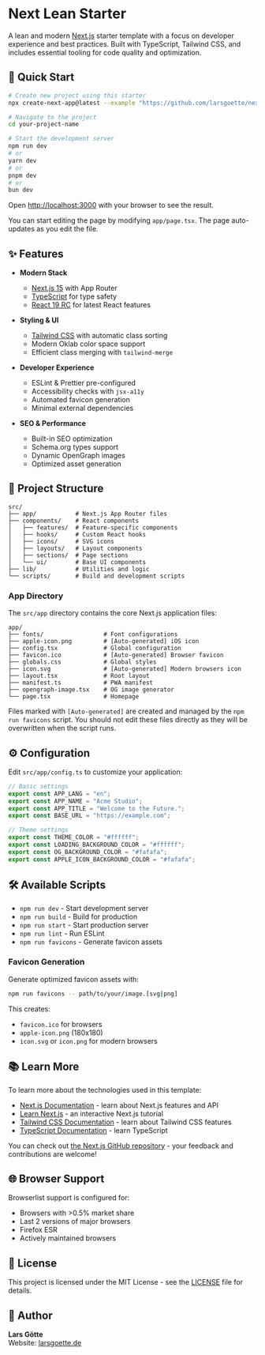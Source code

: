 # Next Lean Starter

A lean and modern [Next.js](https://nextjs.org) starter template with a focus on developer experience and best practices. Built with TypeScript, Tailwind CSS, and includes essential tooling for code quality and optimization.

## 🚀 Quick Start

```bash
# Create new project using this starter
npx create-next-app@latest --example "https://github.com/larsgoette/next-lean-starter" your-project-name

# Navigate to the project
cd your-project-name

# Start the development server
npm run dev
# or
yarn dev
# or
pnpm dev
# or
bun dev
```

Open [http://localhost:3000](http://localhost:3000) with your browser to see the result.

You can start editing the page by modifying `app/page.tsx`. The page auto-updates as you edit the file.

## ✨ Features

- **Modern Stack**

  - [Next.js 15](https://nextjs.org/) with App Router
  - [TypeScript](https://www.typescriptlang.org/) for type safety
  - [React 19 RC](https://react.dev/) for latest React features

- **Styling & UI**

  - [Tailwind CSS](https://tailwindcss.com/) with automatic class sorting
  - Modern Oklab color space support
  - Efficient class merging with `tailwind-merge`

- **Developer Experience**

  - ESLint & Prettier pre-configured
  - Accessibility checks with `jsx-a11y`
  - Automated favicon generation
  - Minimal external dependencies

- **SEO & Performance**

  - Built-in SEO optimization
  - Schema.org types support
  - Dynamic OpenGraph images
  - Optimized asset generation

## 📁 Project Structure

```
src/
├── app/           # Next.js App Router files
├── components/    # React components
│   ├── features/  # Feature-specific components
│   ├── hooks/     # Custom React hooks
│   ├── icons/     # SVG icons
│   ├── layouts/   # Layout components
│   ├── sections/  # Page sections
│   └── ui/        # Base UI components
├── lib/           # Utilities and logic
└── scripts/       # Build and development scripts
```

### App Directory

The `src/app` directory contains the core Next.js application files:

```
app/
├── fonts/                 # Font configurations
├── apple-icon.png         # [Auto-generated] iOS icon
├── config.tsx             # Global configuration
├── favicon.ico            # [Auto-generated] Browser favicon
├── globals.css            # Global styles
├── icon.svg               # [Auto-generated] Modern browsers icon
├── layout.tsx             # Root layout
├── manifest.ts            # PWA manifest
├── opengraph-image.tsx    # OG image generator
└── page.tsx               # Homepage
```

Files marked with `[Auto-generated]` are created and managed by the `npm run favicons` script. You should not edit these files directly as they will be overwritten when the script runs.

## ⚙️ Configuration

Edit `src/app/config.ts` to customize your application:

```typescript
// Basic settings
export const APP_LANG = "en";
export const APP_NAME = "Acme Studio";
export const APP_TITLE = "Welcome to the Future.";
export const BASE_URL = "https://example.com";

// Theme settings
export const THEME_COLOR = "#ffffff";
export const LOADING_BACKGROUND_COLOR = "#ffffff";
export const OG_BACKGROUND_COLOR = "#fafafa";
export const APPLE_ICON_BACKGROUND_COLOR = "#fafafa";
```

## 🛠️ Available Scripts

- `npm run dev` - Start development server
- `npm run build` - Build for production
- `npm run start` - Start production server
- `npm run lint` - Run ESLint
- `npm run favicons` - Generate favicon assets

### Favicon Generation

Generate optimized favicon assets with:

```bash
npm run favicons -- path/to/your/image.[svg|png]
```

This creates:

- `favicon.ico` for browsers
- `apple-icon.png` (180x180)
- `icon.svg` or `icon.png` for modern browsers

## 📚 Learn More

To learn more about the technologies used in this template:

- [Next.js Documentation](https://nextjs.org/docs) - learn about Next.js features and API
- [Learn Next.js](https://nextjs.org/learn) - an interactive Next.js tutorial
- [Tailwind CSS Documentation](https://tailwindcss.com/docs) - learn about Tailwind CSS features
- [TypeScript Documentation](https://www.typescriptlang.org/docs/) - learn TypeScript

You can check out [the Next.js GitHub repository](https://github.com/vercel/next.js) - your feedback and contributions are welcome!

## 🌐 Browser Support

Browserlist support is configured for:

- Browsers with >0.5% market share
- Last 2 versions of major browsers
- Firefox ESR
- Actively maintained browsers

## 📄 License

This project is licensed under the MIT License - see the [LICENSE](LICENSE) file for details.

## 👤 Author

**Lars Götte**  
Website: [larsgoette.de](https://larsgoette.de)

